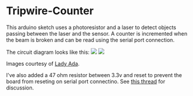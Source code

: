 Tripwire-Counter
================

This arduino sketch uses a photoresistor and a laser to detect objects passing between the laser and the sensor.  A counter is incremented when the beam is broken and can be read using the serial port connection.

The circuit diagram looks like this:
![](http://www.ladyada.net/images/sensors/cdslitetestdiag.gif)
![](http://www.ladyada.net/images/sensors/cdsliteschem.gif)

Images courtesy of [Lady Ada](http://www.ladyada.net/wiki/tutorials/learn/sensors/cds.html).

I've also added a 47 ohm resistor between 3.3v and reset to prevent
the board from reseting on serial port connectino.  See [this
thread](http://www.arduino.cc/cgi-bin/yabb2/YaBB.pl?num=1213719666/28#28) for discussion.
